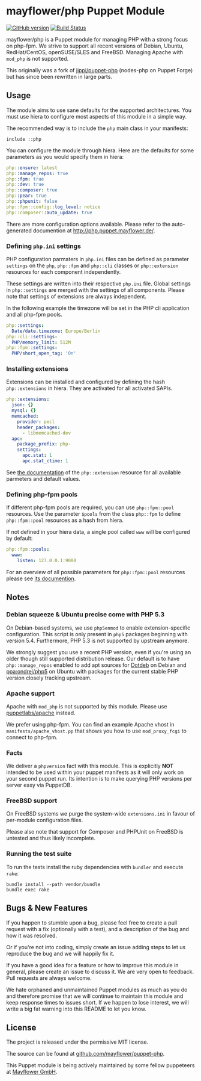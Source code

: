 # mayflower/php Puppet Module

[![GitHub version](https://badge.fury.io/gh/mayflower%2Fpuppet-php.svg)](https://github.com/mayflower/puppet-php)
[![Build Status](https://travis-ci.org/mayflower/puppet-php.svg?branch=master)](https://travis-ci.org/mayflower/puppet-php)

mayflower/php is a Puppet module for managing PHP with a strong focus
on php-fpm. We strive to support all recent versions of Debian, Ubuntu,
RedHat/CentOS, openSUSE/SLES and FreeBSD. Managing Apache with `mod_php`
is not supported.

This originally was a fork of [jippi/puppet-php](https://github.com/jippi/puppet-php)
(nodes-php on Puppet Forge) but has since been rewritten in large parts.

## Usage

The module aims to use sane defaults for the supported architectures. You
must use hiera to configure most aspects of this module in a simple way.

The recommended way is to include the `php` main class in your manifests:

```puppet
include ::php
```

You can configure the module through hiera. Here are the defaults for some
parameters as you would specify them in hiera:

```yaml
php::ensure: latest
php::manage_repos: true
php::fpm: true
php::dev: true
php::composer: true
php::pear: true
php::phpunit: false
php::fpm::config::log_level: notice
php::composer::auto_update: true
```

There are more configuration options available. Please refer to the
auto-generated documention at http://php.puppet.mayflower.de/.

### Defining `php.ini` settings

PHP configuration parmaters in `php.ini` files can be defined as parameter
`settings` on the `php`, `php::fpm` and `php::cli` classes or
`php::extension` resources for each component independently.

These settings are written into their respective `php.ini` file. Global
settings in `php::settings` are merged with the settings of all components.
Please note that settings of extensions are always independent.

In the following example the timezone will be set in the PHP cli application
and all php-fpm pools.

```yaml
php::settings:
  Date/date.timezone: Europe/Berlin
php::cli::settings:
  PHP/memory_limit: 512M
php::fpm::settings:
  PHP/short_open_tag: 'On'
```

### Installing extensions

Extensions can be installed and configured by defining the hash
`php::extensions` in hiera. They are activated for all activated SAPIs.

```yaml
php::extensions:
  json: {}
  mysql: {}
  memcached:
    provider: pecl
    header_packages:
      - libmemcached-dev
  apc:
    package_prefix: php-
    settings:
      apc.stat: 1
      apc.stat_ctime: 1
```

See [the documentation](http://php.puppet.mayflower.de/php/extension.html)
of the `php::extension` resource for all available parmeters and default
values.

### Defining php-fpm pools

If different php-fpm pools are required, you can use `php::fpm::pool`
resources. Use the parameter `$pools` from the class `php::fpm` to define
`php::fpm::pool` resources as a hash from hiera.

If not defined in your hiera data, a single pool called `www` will be
configured by default:

```yaml
php::fpm::pools:
  www:
    listen: 127.0.0.1:9000
```

For an overview of all possible parameters for `php::fpm::pool` resources
please see [its documention](http://php.puppet.mayflower.de/php/fpm/pool.html).

## Notes

### Debian squeeze & Ubuntu precise come with PHP 5.3

On Debian-based systems, we use `php5enmod` to enable extension-specific
configuration. This script is only present in `php5` packages beginning with
version 5.4. Furthermore, PHP 5.3 is not supported by upstream anymore.

We strongly suggest you use a recent PHP version, even if you're using an
older though still supported distribution release. Our default is to have
`php::manage_repos` enabled to add apt sources for
[Dotdeb](http://www.dotdeb.org/) on Debian and
[ppa:ondrej/php5](https://launchpad.net/~ondrej/+archive/ubuntu/php5/) on
Ubuntu with packages for the current stable PHP version closely tracking
upstream.

### Apache support

Apache with `mod_php` is not supported by this module. Please use
[puppetlabs/apache](https://forge.puppetlabs.com/puppetlabs/apache) instead.

We prefer using php-fpm. You can find an example Apache vhost in
`manifests/apache_vhost.pp` that shows you how to use `mod_proxy_fcgi` to
connect to php-fpm.

### Facts
We deliver a `phpversion` fact with this module. This is explicitly **NOT** intended 
to be used within your puppet manifests as it will only work on your second puppet
run. Its intention is to make querying PHP versions per server easy via PuppetDB.

### FreeBSD support

On FreeBSD systems we purge the system-wide `extensions.ini` in favour of
per-module configuration files.

Please also note that support for Composer and PHPUnit on FreeBSD is untested
and thus likely incomplete.

### Running the test suite

To run the tests install the ruby dependencies with `bundler` and execute
`rake`:

```
bundle install --path vendor/bundle
bundle exec rake
```

## Bugs & New Features

If you happen to stumble upon a bug, please feel free to create a pull request
with a fix (optionally with a test), and a description of the bug and how it
was resolved.

Or if you're not into coding, simply create an issue adding steps to let us
reproduce the bug and we will happily fix it.

If you have a good idea for a feature or how to improve this module in general,
please create an issue to discuss it. We are very open to feedback. Pull
requests are always welcome.

We hate orphaned and unmaintained Puppet modules as much as you do and
therefore promise that we will continue to maintain this module and keep
response times to issues short. If we happen to lose interest, we will write
a big fat warning into this README to let you know.

## License

The project is released under the permissive MIT license.

The source can be found at
[github.com/mayflower/puppet-php](https://github.com/mayflower/puppet-php/).

This Puppet module is being actively maintained by some fellow puppeteers at
[Mayflower GmbH](https://mayflower.de).
